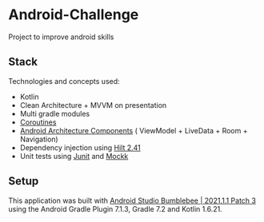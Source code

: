 # Android-Challenge

Project to improve android skills

## Stack

Technologies and concepts used:

- Kotlin
- Clean Architecture + MVVM on presentation
- Multi gradle modules
- [Coroutines](https://github.com/Kotlin/kotlinx.coroutines)
- [Android Architecture Components](https://developer.android.com/topic/libraries/architecture) (
  ViewModel + LiveData + Room + Navigation)
- Dependency injection using [Hilt 2.41](https://dagger.dev/hilt/)
- Unit tests using [Junit](https://junit.org/junit4/) and [Mockk](https://mockk.io/ANDROID.html)

## Setup

This application was built
with [Android Studio Bumblebee | 2021.1.1 Patch 3](https://developer.android.com/studio/releases#bumblebee)
using the Android Gradle Plugin 7.1.3, Gradle 7.2 and Kotlin 1.6.21.
